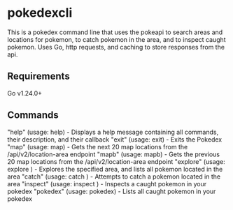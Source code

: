 # pokedexcli

This is a pokedex command line that uses the pokeapi to search areas and locations for pokemon, to catch pokemon in the area, and to inspect caught pokemon. Uses Go, http requests, and caching to store responses from the api.

## Requirements
Go v1.24.0+

## Commands
"help" (usage: help) - Displays a help message containing all commands, their description, and their callback
"exit" (usage: exit) - Exits the Pokedex
"map" (usage: map) - Gets the next 20 map locations from the /api/v2/location-area endpoint
"mapb" (usage: mapb) - Gets the previous 20 map locations from the /api/v2/location-area endpoint
"explore" (usage: explore <area>) - Explores the specified area, and lists all pokemon located in the area
"catch" (usage: catch <pokemon>) - Attempts to catch a pokemon located in the area
"inspect" (usage: inspect <pokemon>) - Inspects a caught pokemon in your pokedex
"pokedex" (usage: pokedex) - Lists all caught pokemon in your pokedex